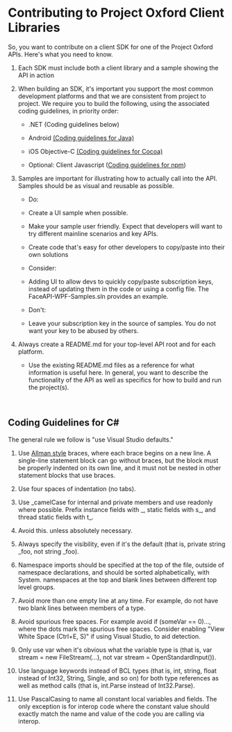 Contributing to Project Oxford Client Libraries
===============================================

So, you want to contribute on a client SDK for one of the Project Oxford APIs.
Here's what you need to know.

1.  Each SDK must include both a client library and a sample showing the API in
    action

2.  When building an SDK, it's important you support the most common development
    platforms and that we are consistent from project to project. We require you
    to build the following, using the associated coding guidelines, in priority
    order:

    -   .NET (Coding guidelines below)

    -   Android [(Coding guidelines for
        Java)](<http://source.android.com/source/code-style.html>)

    -   iOS Objective-C [(Coding guidelines for
        Cocoa)](<https://developer.apple.com/library/mac/documentation/Cocoa/Conceptual/CodingGuidelines/CodingGuidelines.html>)

    -   Optional: Client Javascript ([Coding guidelines for
        npm](<https://docs.npmjs.com/misc/coding-style>))

3.  Samples are important for illustrating how to actually call into the API.
    Samples should be as visual and reusable as possible.

    -   Do:

    -   Create a UI sample when possible.

    -   Make your sample user friendly. Expect that developers will want to try
        different mainline scenarios and key APIs.

    -   Create code that's easy for other developers to copy/paste into their
        own solutions

    -   Consider:

    -   Adding UI to allow devs to quickly copy/paste subscription keys, instead
        of updating them in the code or using a config file. The
        FaceAPI-WPF-Samples.sln provides an example.

    -   Don't:

    -   Leave your subscription key in the source of samples. You do not want
        your key to be abused by others.

4.  Always create a README.md for your top-level API root and for each platform.

    -   Use the existing README.md files as a reference for what information is
        useful here. In general, you want to describe the functionality of the
        API as well as specifics for how to build and run the project(s).

 

Coding Guidelines for C\#
-------------------------

The general rule we follow is "use Visual Studio defaults."

1.  Use [Allman style](<http://en.wikipedia.org/wiki/Indent_style#Allman_style>)
    braces, where each brace begins on a new line. A single-line statement block
    can go without braces, but the block must be properly indented on its own
    line, and it must not be nested in other statement blocks that use braces.

2.  Use four spaces of indentation (no tabs).

3.  Use \_camelCase for internal and private members and use readonly where
    possible. Prefix instance fields with \_, static fields with s\_, and thread
    static fields with t\_.

4.  Avoid this. unless absolutely necessary.

5.  Always specify the visibility, even if it's the default (that is, private
    string \_foo, not string \_foo).

6.  Namespace imports should be specified at the top of the file, outside of
    namespace declarations, and should be sorted alphabetically, with System.
    namespaces at the top and blank lines between different top level groups.

7.  Avoid more than one empty line at any time. For example, do not have two
    blank lines between members of a type.

8.  Avoid spurious free spaces. For example avoid if (someVar == 0)..., where
    the dots mark the spurious free spaces. Consider enabling "View White Space
    (Ctrl+E, S)" if using Visual Studio, to aid detection.

9.  Only use var when it's obvious what the variable type is (that is, var
    stream = new FileStream(...), not var stream = OpenStandardInput()).

10. Use language keywords instead of BCL types (that is, int, string, float
    instead of Int32, String, Single, and so on) for both type references as
    well as method calls (that is, int.Parse instead of Int32.Parse).

11. Use PascalCasing to name all constant local variables and fields. The only
    exception is for interop code where the constant value should exactly match
    the name and value of the code you are calling via interop.

 

 
